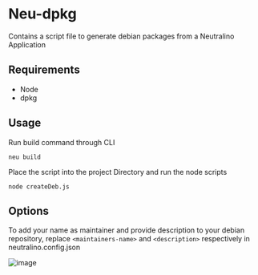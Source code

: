 # Neu-dpkg
Contains a script file to generate debian packages from a Neutralino Application

## Requirements
- Node
- dpkg 

## Usage

Run build command through CLI

```
neu build
```

Place the script into the project Directory and run the node scripts

```
node createDeb.js
```

## Options

To add your name as maintainer and provide description to your debian repository, replace ``<maintainers-name>`` and ``<description>`` respectively in neutralino.config.json

![image](https://user-images.githubusercontent.com/76606666/164500045-6b9b676a-e8d7-44a4-ac2c-0584e5629f84.png)

